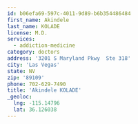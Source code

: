 ```yaml
---
id: b06efa69-597c-4011-9d89-b6b354486484
first_name: Akindele
last_name: KOLADE
license: M.D.
services:
  - addiction-medicine
category: doctors
address: '3201 S Maryland Pkwy  Ste 318'
city: 'Las Vegas'
state: NV
zip: '89109'
phone: 702-629-7490
title: 'Akindele KOLADE'
_geoloc:
  lng: -115.14796
  lat: 36.126038
---
```

